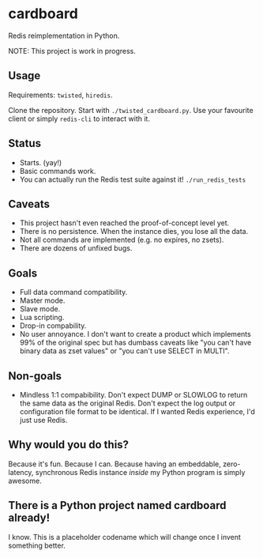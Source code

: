 cardboard
=========

Redis reimplementation in Python.

NOTE: This project is work in progress.

Usage
-----

Requirements: ``twisted``, ``hiredis``.

Clone the repository. Start with ``./twisted_cardboard.py``. Use your favourite
client or simply ``redis-cli`` to interact with it.

Status
------

* Starts. (yay!)
* Basic commands work.
* You can actually run the Redis test suite against it! ``./run_redis_tests``

Caveats
-------

* This project hasn't even reached the proof-of-concept level yet.
* There is no persistence. When the instance dies, you lose all the data.
* Not all commands are implemented (e.g. no expires, no zsets).
* There are dozens of unfixed bugs.

Goals
-----

* Full data command compatibility.
* Master mode.
* Slave mode.
* Lua scripting.
* Drop-in compability.
* No user annoyance. I don't want to create a product which implements 99%
  of the original spec but has dumbass caveats like "you can't have binary data
  as zset values" or "you can't use SELECT in MULTI".

Non-goals
---------

* Mindless 1:1 compabibility. Don't expect DUMP or SLOWLOG to return the same
  data as the original Redis. Don't expect the log output or configuration file
  format to be identical. If I wanted Redis experience, I'd just use Redis.

Why would you do this?
----------------------

Because it's fun. Because I can. Because having an embeddable, zero-latency,
synchronous Redis instance *inside* my Python program is simply awesome.

There is a Python project named cardboard already!
--------------------------------------------------

I know. This is a placeholder codename which will change once I invent
something better.
